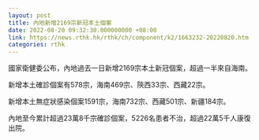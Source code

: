 ```yaml
---
layout: post
title: 內地新增2169宗新冠本土個案
date: 2022-08-20 09:32:38.000000000 +08:00
link: https://news.rthk.hk/rthk/ch/component/k2/1663232-20220820.htm
categories: rthk
---
```


國家衛健委公布，內地過去一日新增2169宗本土新冠個案，超過一半來自海南。

新增本土確診個案有578宗，海南469宗、陝西33宗、西藏22宗。

新增本土無症狀感染個案1591宗，海南732宗、西藏501宗、新疆184宗。

內地至今累計超過23萬8千宗確診個案，5226名患者不治，超過22萬5千人康復出院。
